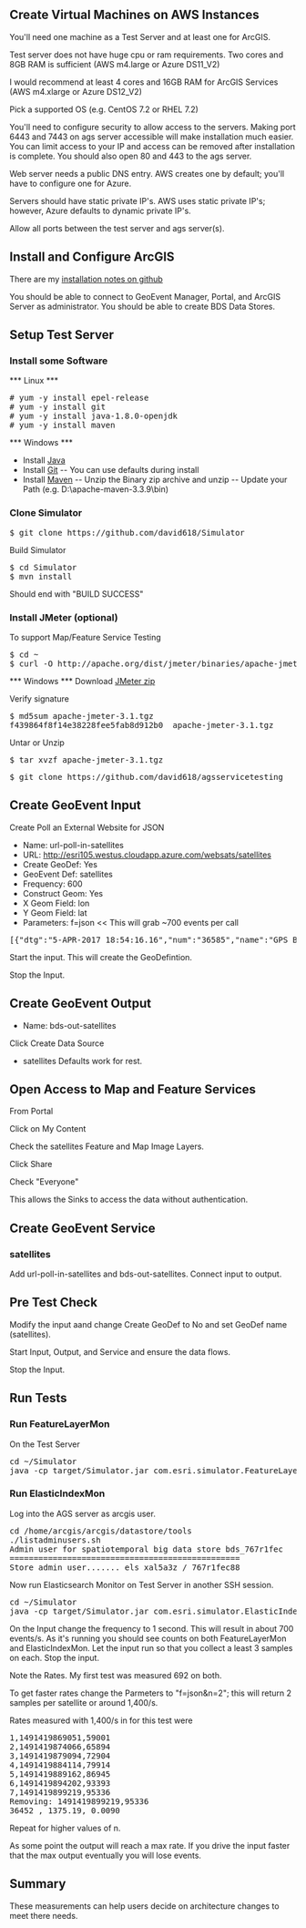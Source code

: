 ## Create Virtual Machines on AWS Instances

You'll need one machine as a Test Server and at least one for ArcGIS.

Test server does not have huge cpu or ram requirements.  Two cores and 8GB RAM is sufficient (AWS m4.large or Azure DS11_V2)

I would recommend at least 4 cores and 16GB RAM for ArcGIS Services (AWS m4.xlarge or Azure DS12_V2)

Pick a supported OS (e.g. CentOS 7.2 or RHEL 7.2)

You'll need to configure security to allow access to the servers.  Making port 6443 and 7443 on ags server accessible will make installation much easier.  You can limit access to your IP and access can be removed after installation is complete.  You should also open 80 and 443 to the ags server.

Web server needs a public DNS entry.  AWS creates one by default; you'll have to configure one for Azure.

Servers should have static private IP's.  AWS uses static private IP's; however, Azure defaults to dynamic private IP's.

Allow all ports between the test server and ags server(s).

## Install and Configure ArcGIS 
There are my [installation notes on github](https://github.com/david618/agsservicetesting/blob/master/installArcGISStack.md)

You should be able to connect to GeoEvent Manager, Portal, and ArcGIS Server as administrator. You should be able to create BDS Data Stores.

## Setup Test Server

### Install some Software

*** Linux ***
<pre>
# yum -y install epel-release
# yum -y install git
# yum -y install java-1.8.0-openjdk
# yum -y install maven
</pre>

*** Windows ***
- Install [Java](http://www.oracle.com/technetwork/java/javase/downloads/jdk8-downloads-2133151.html)
- Install [Git](https://git-scm.com/download/win) 
  -- You can use defaults during install
- Install [Maven](https://maven.apache.org/download.cgi)
  -- Unzip the Binary zip archive and unzip
  -- Update your Path (e.g.  D:\apache-maven-3.3.9\bin)


### Clone Simulator
<pre>
$ git clone https://github.com/david618/Simulator
</pre>

Build Simulator
<pre>
$ cd Simulator
$ mvn install
</pre>
Should end with "BUILD SUCCESS"

### Install JMeter (optional)
To support Map/Feature Service Testing
<pre>
$ cd ~
$ curl -O http://apache.org/dist/jmeter/binaries/apache-jmeter-3.1.tgz
</pre>

*** Windows ***
Download [JMeter zip](http://jmeter.apache.org/download_jmeter.cgi)

Verify signature
<pre>
$ md5sum apache-jmeter-3.1.tgz
f439864f8f14e38228fee5fab8d912b0  apache-jmeter-3.1.tgz
</pre>

Untar or Unzip
<pre>
$ tar xvzf apache-jmeter-3.1.tgz
</pre>

<pre>
$ git clone https://github.com/david618/agsservicetesting
</pre>

## Create GeoEvent Input

Create Poll an External Website for JSON
- Name: url-poll-in-satellites
- URL: http://esri105.westus.cloudapp.azure.com/websats/satellites
- Create GeoDef: Yes
- GeoEvent Def: satellites
- Frequency: 600 
- Construct Geom: Yes
- X Geom Field: lon
- Y Geom Field: lat
- Parameters: f=json <<  This will grab ~700 events per call


<pre>
[{"dtg":"5-APR-2017 18:54:16.16","num":"36585","name":"GPS BIIF-1  (PRN 25)","alt":20321.476842223765,"lon":48.520987822868875,"lat":-4.219916413962587,"timestamp":1491418456157},{"dtg":"5-APR-2017 18:54:16.16","num":"41019","name":"GPS BIIF-11  (PRN 10)","alt":20220.400717834695,"lon":16.346283264743136,"lat":-34.63953696029579,"timestamp":1491418456157},{"dtg":"5-APR-2017 18:54:16.16","num":"40730","name":"GPS BIIF-10  (PRN 08)","alt":20136.489846528286,"lon":-78.47003310960173,"lat":-4.924285293021734,"timestamp":1491418456157},{"dtg":"5-APR-2017 18:54:16.16","num":"41328","name":"GPS BIIF-12  (PRN 32)","alt":20176.535360033748,"lon":-11.456218951461679,"lat":-51.798077482405354,"timestamp":1491418456157}]
</pre>

Start the input.  This will create the GeoDefintion.

Stop the Input.

## Create GeoEvent Output

- Name: bds-out-satellites

Click Create Data Source
- satellites
Defaults work for rest.


## Open Access to Map and Feature Services
From Portal 

Click on My Content 

Check the satellites Feature and Map Image Layers.

Click Share

Check "Everyone"

This allows the Sinks to access the data without authentication. 

## Create GeoEvent Service

### satellites
Add url-poll-in-satellites and bds-out-satellites.  Connect input to output.

## Pre Test Check
Modify the input aand change Create GeoDef to No and set GeoDef name (satellites).

Start Input, Output, and Service and ensure the data flows.

Stop the Input.

## Run Tests

### Run FeatureLayerMon 

On the Test Server
<pre>
cd ~/Simulator
java -cp target/Simulator.jar com.esri.simulator.FeatureLayerMon https://dj32ags.westus.cloudapp.azure.com/arcgis/rest/services/Hosted/satellites/FeatureServer/0
</pre>

### Run ElasticIndexMon

Log into the AGS server as arcgis user. 

<pre>
cd /home/arcgis/arcgis/datastore/tools
./listadminusers.sh
Admin user for spatiotemporal big data store bds_767r1fec
================================================
Store admin user....... els_xal5a3z / 767r1fec88
</pre>

Now run Elasticsearch Monitor on Test Server in another SSH session.

<pre>
cd ~/Simulator
java -cp target/Simulator.jar com.esri.simulator.ElasticIndexMon dj32ags:9220 satellites/satellites els_xal5a3z  767r1fec88
</pre>

On the Input change the frequency to 1 second.  This will result in about 700 events/s.  As it's running you should see counts on both FeatureLayerMon and ElasticIndexMon.  Let the input run so that you collect a least 3 samples on each. Stop the input.

Note the Rates.  My first test was measured 692 on both.

To get faster rates change the Parmeters to "f=json&n=2";  this will return 2 samples per satellite or around 1,400/s.  

Rates measured with 1,400/s in for this test were 

<pre>
1,1491419869051,59001
2,1491419874066,65894
3,1491419879094,72904
4,1491419884114,79914
5,1491419889162,86945
6,1491419894202,93393
7,1491419899219,95336
Removing: 1491419899219,95336
36452 , 1375.19, 0.0090
</pre>

Repeat for higher values of n. 

As some point the output will reach a max rate.  If you drive the input faster that the max output eventually you will lose events.


## Summary
These measurements can help users decide on architecture changes to meet there needs.

